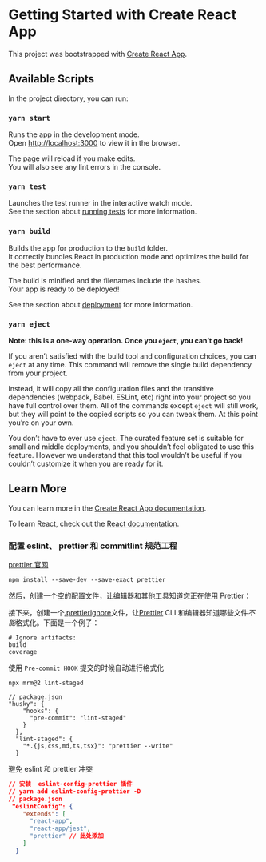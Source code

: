 # Getting Started with Create React App

This project was bootstrapped with [Create React App](https://github.com/facebook/create-react-app).

## Available Scripts

In the project directory, you can run:

### `yarn start`

Runs the app in the development mode.\
Open [http://localhost:3000](http://localhost:3000) to view it in the browser.

The page will reload if you make edits.\
You will also see any lint errors in the console.

### `yarn test`

Launches the test runner in the interactive watch mode.\
See the section about [running tests](https://facebook.github.io/create-react-app/docs/running-tests) for more information.

### `yarn build`

Builds the app for production to the `build` folder.\
It correctly bundles React in production mode and optimizes the build for the best performance.

The build is minified and the filenames include the hashes.\
Your app is ready to be deployed!

See the section about [deployment](https://facebook.github.io/create-react-app/docs/deployment) for more information.

### `yarn eject`

**Note: this is a one-way operation. Once you `eject`, you can’t go back!**

If you aren’t satisfied with the build tool and configuration choices, you can `eject` at any time. This command will remove the single build dependency from your project.

Instead, it will copy all the configuration files and the transitive dependencies (webpack, Babel, ESLint, etc) right into your project so you have full control over them. All of the commands except `eject` will still work, but they will point to the copied scripts so you can tweak them. At this point you’re on your own.

You don’t have to ever use `eject`. The curated feature set is suitable for small and middle deployments, and you shouldn’t feel obligated to use this feature. However we understand that this tool wouldn’t be useful if you couldn’t customize it when you are ready for it.

## Learn More

You can learn more in the [Create React App documentation](https://facebook.github.io/create-react-app/docs/getting-started).

To learn React, check out the [React documentation](https://reactjs.org/).

### 配置 eslint、 prettier 和 commitlint 规范工程

[prettier 官网](https://prettier.io/)

```shell
npm install --save-dev --save-exact prettier
```

然后，创建一个空的配置文件，让编辑器和其他工具知道您正在使用 Prettier：

接下来，创建一个[.prettierignore](https://prettier.io/docs/en/ignore.html)文件，让[Prettier](https://prettier.io/docs/en/ignore.html) CLI 和编辑器知道哪些文件*不能*格式化。下面是一个例子：

```
# Ignore artifacts:
build
coverage
```

使用 `Pre-commit HOOK` 提交的时候自动进行格式化

```shell
npx mrm@2 lint-staged

// package.json
"husky": {
    "hooks": {
      "pre-commit": "lint-staged"
    }
  },
  "lint-staged": {
    "*.{js,css,md,ts,tsx}": "prettier --write"
  }
```

避免 eslint 和 prettier 冲突

```json
// 安装  eslint-config-prettier 插件
// yarn add eslint-config-prettier -D
// package.json
 "eslintConfig": {
    "extends": [
      "react-app",
      "react-app/jest",
      "prettier" // 此处添加
    ]
  }
```
